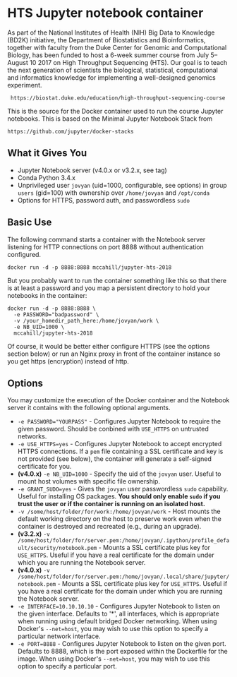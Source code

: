 # HTS Jupyter notebook container

As part of the National Institutes of Health (NIH) Big Data to Knowledge (BD2K)
initiative, the Department of Biostatistics and Bioinformatics, together with 
faculty from the Duke Center for Genomic and Computational Biology, has been 
funded to host a 6-week summer course from July 5–August 10 2017 on 
High Throughput Sequencing (HTS). Our goal is to teach the next generation 
of scientists the biological, statistical, computational and informatics 
knowledge for implementing a well-designed genomics experiment.

     https://biostat.duke.edu/education/high-throughput-sequencing-course

This is the source for the Docker container used to run the course Jupyter
notebooks. This is based on the Minimal Jupyter Notebook Stack from

    https://github.com/jupyter/docker-stacks

## What it Gives You

* Jupyter Notebook server (v4.0.x or v3.2.x, see tag)
* Conda Python 3.4.x
* Unprivileged user `jovyan` (uid=1000, configurable, see options) in group `users` (gid=100) with ownership over `/home/jovyan` and `/opt/conda`
* Options for HTTPS, password auth, and passwordless `sudo`

## Basic Use

The following command starts a container with the Notebook server listening for HTTP connections on port 8888 without authentication configured.

```
docker run -d -p 8888:8888 mccahill/jupyter-hts-2018
```

But you probably want to run the container something like this so that there is at least a password and you map a persistent directory to hold your notebooks in the container:

```
docker run -d -p 8888:8888 \
  -e PASSWORD="badpassword" \
  -v /your_homedir_path_here:/home/jovyan/work \
  -e NB_UID=1000 \
  mccahill/jupyter-hts-2018 
```

Of course, it would be better either configure HTTPS (see the options section below) or run an Nginx proxy in front of the container instance so you get https (encryption) instead of http.

## Options

You may customize the execution of the Docker container and the Notebook server it contains with the following optional arguments.

* `-e PASSWORD="YOURPASS"` - Configures Jupyter Notebook to require the given password. Should be conbined with `USE_HTTPS` on untrusted networks.
* `-e USE_HTTPS=yes` - Configures Jupyter Notebook to accept encrypted HTTPS connections. If a `pem` file containing a SSL certificate and key is not provided (see below), the container will generate a self-signed certificate for you.
* **(v4.0.x)** `-e NB_UID=1000` - Specify the uid of the `jovyan` user. Useful to mount host volumes with specific file ownership.
* `-e GRANT_SUDO=yes` - Gives the `jovyan` user passwordless `sudo` capability. Useful for installing OS packages. **You should only enable `sudo` if you trust the user or if the container is running on an isolated host.**
* `-v /some/host/folder/for/work:/home/jovyan/work` - Host mounts the default working directory on the host to preserve work even when the container is destroyed and recreated (e.g., during an upgrade).
* **(v3.2.x)** `-v /some/host/folder/for/server.pem:/home/jovyan/.ipython/profile_default/security/notebook.pem` - Mounts a SSL certificate plus key for `USE_HTTPS`. Useful if you have a real certificate for the domain under which you are running the Notebook server.
* **(v4.0.x)** `-v /some/host/folder/for/server.pem:/home/jovyan/.local/share/jupyter/notebook.pem` - Mounts a SSL certificate plus key for `USE_HTTPS`. Useful if you have a real certificate for the domain under which you are running the Notebook server.
* `-e INTERFACE=10.10.10.10` - Configures Jupyter Notebook to listen on the given interface. Defaults to '*', all interfaces, which is appropriate when running using default bridged Docker networking. When using Docker's `--net=host`, you may wish to use this option to specify a particular network interface.
* `-e PORT=8888` - Configures Jupyter Notebook to listen on the given port. Defaults to 8888, which is the port exposed within the Dockerfile for the image. When using Docker's `--net=host`, you may wish to use this option to specify a particular port.

